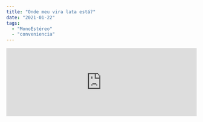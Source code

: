 ```yaml
---
title: "Onde meu vira lata está?"
date: "2021-01-22"
tags: 
  - "MonoEstéreo"
  - "conveniencia"
---
```


<iframe src="https://anchor.fm/monoestereo/embed/episodes/Onde-meu-vira-lata-est-ejtm0d" height="180px" width="100%" frameborder="0" scrolling="no" style="width:100%; height:180px;"></iframe>
